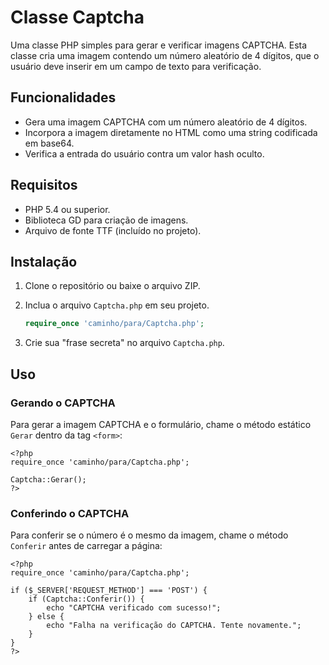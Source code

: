 # Classe Captcha

Uma classe PHP simples para gerar e verificar imagens CAPTCHA. Esta classe cria uma imagem contendo um número aleatório de 4 dígitos, que o usuário deve inserir em um campo de texto para verificação.

## Funcionalidades

- Gera uma imagem CAPTCHA com um número aleatório de 4 dígitos.
- Incorpora a imagem diretamente no HTML como uma string codificada em base64.
- Verifica a entrada do usuário contra um valor hash oculto.

## Requisitos

- PHP 5.4 ou superior.
- Biblioteca GD para criação de imagens.
- Arquivo de fonte TTF (incluído no projeto).

## Instalação

1. Clone o repositório ou baixe o arquivo ZIP.
2. Inclua o arquivo `Captcha.php` em seu projeto.

    ```php
    require_once 'caminho/para/Captcha.php';
    ```
3. Crie sua "frase secreta" no arquivo `Captcha.php`.

## Uso

### Gerando o CAPTCHA

Para gerar a imagem CAPTCHA e o formulário, chame o método estático `Gerar` dentro da tag `<form>`:

    <?php
    require_once 'caminho/para/Captcha.php';

    Captcha::Gerar();
    ?>

### Conferindo o CAPTCHA

Para conferir se o número é o mesmo da imagem, chame o método `Conferir` antes de carregar a página:

    <?php
    require_once 'caminho/para/Captcha.php';

    if ($_SERVER['REQUEST_METHOD'] === 'POST') {
        if (Captcha::Conferir()) {
            echo "CAPTCHA verificado com sucesso!";
        } else {
            echo "Falha na verificação do CAPTCHA. Tente novamente.";
        }
    }
    ?>